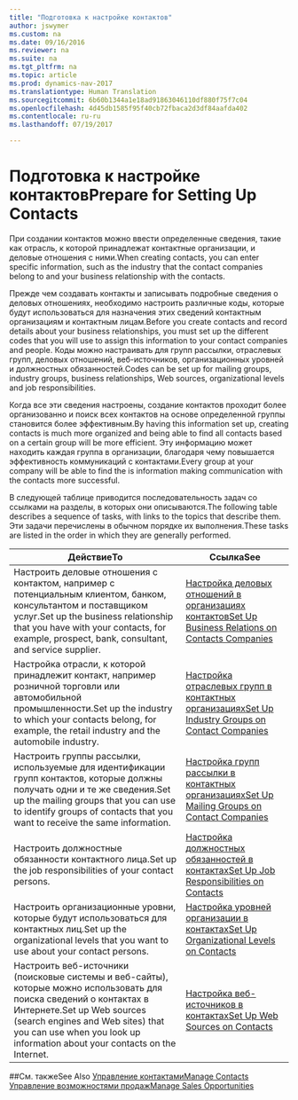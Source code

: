 ```yaml
---
title: "Подготовка к настройке контактов"
author: jswymer
ms.custom: na
ms.date: 09/16/2016
ms.reviewer: na
ms.suite: na
ms.tgt_pltfrm: na
ms.topic: article
ms.prod: dynamics-nav-2017
ms.translationtype: Human Translation
ms.sourcegitcommit: 6b60b1344a1e18ad91863046110df880f75f7c04
ms.openlocfilehash: 4d45db1585f95f40cb72fbaca2d3df84aafda402
ms.contentlocale: ru-ru
ms.lasthandoff: 07/19/2017

---
```

# <a name="prepare-for-setting-up-contacts"></a><span data-ttu-id="016c6-102">Подготовка к настройке контактов</span><span class="sxs-lookup"><span data-stu-id="016c6-102">Prepare for Setting Up Contacts</span></span>
<span data-ttu-id="016c6-103">При создании контактов можно ввести определенные сведения, такие как отрасль, к которой принадлежат контактные организации, и деловые отношения с ними.</span><span class="sxs-lookup"><span data-stu-id="016c6-103">When creating contacts, you can enter specific information, such as the industry that the contact companies belong to and your business relationship with the contacts.</span></span>

<span data-ttu-id="016c6-104">Прежде чем создавать контакты и записывать подробные сведения о деловых отношениях, необходимо настроить различные коды, которые будут использоваться для назначения этих сведений контактным организациям и контактным лицам.</span><span class="sxs-lookup"><span data-stu-id="016c6-104">Before you create contacts and record details about your business relationships, you must set up the different codes that you will use to assign this information to your contact companies and people.</span></span> <span data-ttu-id="016c6-105">Коды можно настраивать для групп рассылки, отраслевых групп, деловых отношений, веб-источников, организационных уровней и должностных обязанностей.</span><span class="sxs-lookup"><span data-stu-id="016c6-105">Codes can be set up for mailing groups, industry groups, business relationships, Web sources, organizational levels and job responsibilities.</span></span>

<span data-ttu-id="016c6-106">Когда все эти сведения настроены, создание контактов проходит более организованно и поиск всех контактов на основе определенной группы становится более эффективным.</span><span class="sxs-lookup"><span data-stu-id="016c6-106">By having this information set up, creating contacts is much more organized and being able to find all contacts based on a certain group will be more efficient.</span></span> <span data-ttu-id="016c6-107">Эту информацию может находить каждая группа в организации, благодаря чему повышается эффективность коммуникаций с контактами.</span><span class="sxs-lookup"><span data-stu-id="016c6-107">Every group at your company will be able to find the is information making communication with the contacts more successful.</span></span>

<span data-ttu-id="016c6-108">В следующей таблице приводится последовательность задач со ссылками на разделы, в которых они описываются.</span><span class="sxs-lookup"><span data-stu-id="016c6-108">The following table describes a sequence of tasks, with links to the topics that describe them.</span></span> <span data-ttu-id="016c6-109">Эти задачи перечислены в обычном порядке их выполнения.</span><span class="sxs-lookup"><span data-stu-id="016c6-109">These tasks are listed in the order in which they are generally performed.</span></span>

|<span data-ttu-id="016c6-110">Действие</span><span class="sxs-lookup"><span data-stu-id="016c6-110">To</span></span> |<span data-ttu-id="016c6-111">Ссылка</span><span class="sxs-lookup"><span data-stu-id="016c6-111">See</span></span> |
|---|----|
|<span data-ttu-id="016c6-112">Настроить деловые отношения с контактом, например с потенциальным клиентом, банком, консультантом и поставщиком услуг.</span><span class="sxs-lookup"><span data-stu-id="016c6-112">Set up the business relationship that you have with your contacts, for example, prospect, bank, consultant, and service supplier.</span></span>|[<span data-ttu-id="016c6-113">Настройка деловых отношений в организациях контактов</span><span class="sxs-lookup"><span data-stu-id="016c6-113">Set Up Business Relations on Contacts Companies</span></span>](marketing-business-relations.md)|
|<span data-ttu-id="016c6-114">Настройка отрасли, к которой принадлежит контакт, например розничной торговли или автомобильной промышленности.</span><span class="sxs-lookup"><span data-stu-id="016c6-114">Set up the industry to which your contacts belong, for example, the retail industry and the automobile industry.</span></span>|[<span data-ttu-id="016c6-115">Настройка отраслевых групп в контактных организациях</span><span class="sxs-lookup"><span data-stu-id="016c6-115">Set Up Industry Groups on Contact Companies</span></span>](marketing-industry-groups.md)|
|<span data-ttu-id="016c6-116">Настроить группы рассылки, используемые для идентификации групп контактов, которые должны получать одни и те же сведения.</span><span class="sxs-lookup"><span data-stu-id="016c6-116">Set up the mailing groups that you can use to identify groups of contacts that you want to receive the same information.</span></span>|[<span data-ttu-id="016c6-117">Настройка групп рассылки в контактных организациях</span><span class="sxs-lookup"><span data-stu-id="016c6-117">Set Up Mailing Groups on Contact Companies</span></span>](marketing-mailing-groups.md)|
|<span data-ttu-id="016c6-118">Настроить должностные обязанности контактного лица.</span><span class="sxs-lookup"><span data-stu-id="016c6-118">Set up the job responsibilities of your contact persons.</span></span>|[<span data-ttu-id="016c6-119">Настройка должностных обязанностей в контактах</span><span class="sxs-lookup"><span data-stu-id="016c6-119">Set Up Job Responsibilities on Contacts</span></span>](marketing-job-responsibilities.md)|
|<span data-ttu-id="016c6-120">Настроить организационные уровни, которые будут использоваться для контактных лиц.</span><span class="sxs-lookup"><span data-stu-id="016c6-120">Set up the organizational levels that you want to use about your contact persons.</span></span>|[<span data-ttu-id="016c6-121">Настройка уровней организации в контактах</span><span class="sxs-lookup"><span data-stu-id="016c6-121">Set Up Organizational Levels on Contacts</span></span>](marketing-organizational-levels.md)|
|<span data-ttu-id="016c6-122">Настроить веб-источники (поисковые системы и веб-сайты), которые можно использовать для поиска сведений о контактах в Интернете.</span><span class="sxs-lookup"><span data-stu-id="016c6-122">Set up Web sources (search engines and Web sites) that you can use when you look up information about your contacts on the Internet.</span></span>|[<span data-ttu-id="016c6-123">Настройка веб-источников в контактах</span><span class="sxs-lookup"><span data-stu-id="016c6-123">Set Up Web Sources on Contacts</span></span>](marketing-web-sources.md)|

##<a name="see-also"></a><span data-ttu-id="016c6-124">См. также</span><span class="sxs-lookup"><span data-stu-id="016c6-124">See Also</span></span>
[<span data-ttu-id="016c6-125">Управление контактами</span><span class="sxs-lookup"><span data-stu-id="016c6-125">Manage Contacts</span></span>](marketing-contacts.md)  
[<span data-ttu-id="016c6-126">Управление возможностями продаж</span><span class="sxs-lookup"><span data-stu-id="016c6-126">Manage Sales Opportunities</span></span>](marketing-manage-sales-opportunities.md)

